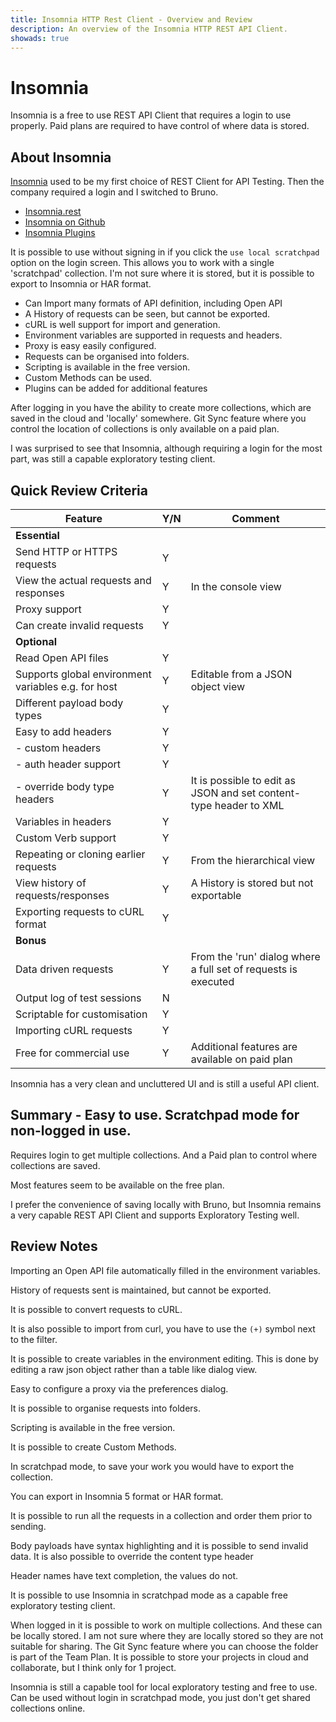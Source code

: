 ```yaml
---
title: Insomnia HTTP Rest Client - Overview and Review
description: An overview of the Insomnia HTTP REST API Client.
showads: true
---
```


# Insomnia

Insomnia is a free to use REST API Client that requires a login to use properly. Paid plans are required to have control of where data is stored.

## About Insomnia

[Insomnia](https://insomnia.rest/) used to be my first choice of REST Client for API Testing. Then the company required a login and I switched to Bruno.

- [Insomnia.rest](https://insomnia.rest/)
- [Insomnia on Github](https://github.com/Kong/insomnia)
- [Insomnia Plugins](https://insomnia.rest/plugins)

It is possible to use without signing in if you click the `use local scratchpad` option on the login screen. This allows you to work with a single 'scratchpad' collection. I'm not sure where it is stored, but it is possible to export to Insomnia or HAR format.

- Can Import many formats of API definition, including Open API
- A History of requests can be seen, but cannot be exported.
- cURL is well support for import and generation.
- Environment variables are supported in requests and headers.
- Proxy is easy easily configured.
- Requests can be organised into folders.
- Scripting is available in the free version.
- Custom Methods can be used.
- Plugins can be added for additional features

After logging in you have the ability to create more collections, which are saved in the cloud and 'locally' somewhere. Git Sync feature where you control the location of collections is only available on a paid plan.

I was surprised to see that Insomnia, although requiring a login for the most part, was still a capable exploratory testing client.

## Quick Review Criteria

| Feature                                             | Y/N | Comment                                                         |
|-----------------------------------------------------|-----|-----------------------------------------------------------------|
| **Essential**                                       |     |                                                                 |
| Send HTTP or HTTPS requests                         | Y   |                                                                 |
| View the actual requests and responses | Y   | In the console view                                             |
| Proxy support                                       | Y   |                                                                 |
| Can create invalid requests                         | Y   |                                                                 |
| **Optional**                                        |     |                                                                 |
| Read Open API files                                 | Y   |                                                                 |
| Supports global environment variables e.g. for host | Y   | Editable from a JSON object view                                |
| Different payload body types                        | Y   |                                                                 |
| Easy to add headers                                 | Y   |                                                                 |
| - custom headers                                    | Y   |                                                                 |
| - auth header support                               | Y   |                                                                 |
| - override body type headers                        | Y   | It is possible to edit as JSON and set content-type header to XML |
| Variables in headers                                | Y   |                                                                 |
| Custom Verb support                                 | Y   |                                                                 |
| Repeating or cloning earlier requests               | Y   | From the hierarchical view                                      |
| View history of requests/responses                  | Y   | A History is stored but not exportable                          |
| Exporting requests to cURL format                   | Y   |                                                                 |
| **Bonus**                                           |     |                                                                 |
| Data driven requests                                | Y   | From the 'run' dialog where a full set of requests is executed  |
| Output log of test sessions                         | N   |                                                                 |
| Scriptable for customisation                        | Y   |                                 |
| Importing cURL requests                             | Y   |                           |
| Free for commercial use | Y   | Additional features are available on paid plan                  |

Insomnia has a very clean and uncluttered UI and is still a useful API client.

## Summary - Easy to use. Scratchpad mode for non-logged in use.

Requires login to get multiple collections. And a Paid plan to control where collections are saved.

Most features seem to be available on the free plan.

I prefer the convenience of saving locally with Bruno, but Insomnia remains a very capable REST API Client and supports Exploratory Testing well.

## Review Notes

Importing an Open API file automatically filled in the environment variables.

History of requests sent is maintained, but cannot be exported.

It is possible to convert requests to cURL.

It is also possible to import from curl, you have to use the `(+)` symbol next to the filter.

It is possible to create variables in the environment editing. This is done by editing a raw json object rather than a table like dialog view.

Easy to configure a proxy via the preferences dialog.

It is possible to organise requests into folders.

Scripting is available in the free version.

It is possible to create Custom Methods.

In scratchpad mode, to save your work you would have to export the collection.

You can export in Insomnia 5 format or HAR format.

It is possible to run all the requests in a collection and order them prior to sending.

Body payloads have syntax highlighting and it is possible to send invalid data. It is also possible to override the content type header

Header names have text completion, the values do not.

It is possible to use Insomnia in scratchpad mode as a capable free exploratory testing client.

When logged in it is possible to work on multiple collections. And these can be locally stored. I am not sure where they are locally stored so they are not suitable for sharing. The Git Sync feature where you can choose the folder is part of the Team Plan. It is possible to store your projects in cloud and collaborate, but I think only for 1 project.

Insomnia is still a capable tool for local exploratory testing and free to use. Can be used without login in scratchpad mode, you just don't get shared collections online.